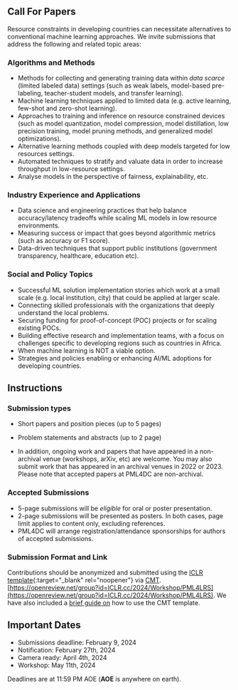## Call For Papers

Resource constraints in developing countries can  necessitate alternatives to conventional machine learning approaches. We invite submissions that address the following and related topic areas:

### Algorithms and Methods 

- Methods for collecting and generating training data within _data scarce_ (limited labeled data) settings (such as weak labels, model-based pre-labeling, teacher-student models, and transfer learning).
- Machine learning techniques applied to limited data (e.g. active learning, few-shot and zero-shot learning).
- Approaches to training and inference on resource constrained devices (such as model quantization, model compression, model distillation, low precision training, model pruning methods, and generalized model optimizations).
- Alternative learning methods coupled with deep models targeted for low resources settings.
- Automated techniques to stratify and valuate data in order to increase throughput in low-resource settings. 
- Analyse models in the perspective of fairness, explainability, etc.

### Industry Experience and Applications

- Data science and engineering practices that help balance accuracy/latency tradeoffs while scaling ML models in low resource environments.
- Measuring success or impact that goes beyond algorithmic metrics (such as accuracy or F1 score).
- Data-driven techniques that support public institutions (government transparency, healthcare, education etc).

### Social and Policy Topics 

- Successful ML solution implementation stories which work at a small scale (e.g. local institution, city) that could be applied at larger scale.
- Connecting skilled professionals with the organizations that deeply understand the local problems.
- Securing funding for proof-of-concept (POC) projects or for scaling existing POCs.
- Building effective research and implementation teams, with a focus on challenges specific to developing regions such as countries in Africa.
- When machine learning is NOT a viable option.
- Strategies and policies enabling or enhancing AI/ML adoptions for developing countries.

## Instructions

### Submission types
- Short papers and position pieces (up to 5 pages)
- Problem statements and abstracts (up to 2 page)

- In addition, ongoing work and papers that have appeared in a non-archival venue (workshops, arXiv, etc) are welcome. You may also submit work that has appeared in an archival venues in 2022 or 2023. Please note that accepted papers at PML4DC are non-archival.

### Accepted Submissions
 - 5-page submissions will be _eligible_ for oral or poster presentation. 
 - 2-page submissions will be presented as posters. In both cases, page limit applies to content only, excluding references.
 - PML4DC will arrange registration/attendance sponsorships for authors of accepted submissions.


### Submission Format and Link
Contributions should be anonymized and submitted using the [ICLR template](https://github.com/ICLR/Master-Template/raw/master/iclr2024.zip){:target="_blank" rel="noopener"} via [CMT](https://openreview.net/group?id=ICLR.cc/2024/Workshop/PML4LRS).
[https://openreview.net/group?id=ICLR.cc/2024/Workshop/PML4LRS](https://openreview.net/group?id=ICLR.cc/2024/Workshop/PML4LRS). <!--https://cmt3.research.microsoft.com/ICLRWorkshops2022/Submission/Index-->
We have also included a [brief guide on](formatting) how to use the CMT template.


## Important Dates

- Submissions deadline:        February 9, 2024
- Notification:                February 27th, 2024
- Camera ready:     		April 4th, 2024
- Workshop:                     May 11th, 2024

Deadlines are at 11:59 PM AOE (**AOE** is anywhere on earth).
